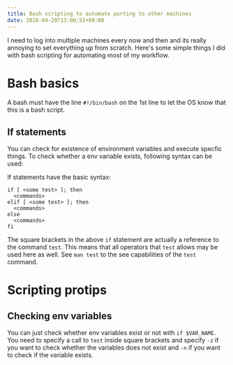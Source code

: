 ```yaml
---
title: Bash scripting to automate porting to other machines
date: 2018-04-20T13:00:51+09:00
---
```


I need to log into multiple machines every now and then and its really annoying to
set everything up from scratch. Here's some simple things I did with bash scripting
for automating most of my workflow.

# Bash basics

A bash must have the line `#!/bin/bash` on the 1st line to let the OS know that this
is a bash script.

## If statements

You can check for existence of environment variables and execute specfic things. To
check whether a env variable exists, following syntax can be used:

If statements have the basic syntax:
```
if [ <some test> ]; then
  <commands>
elif [ <some test> ]; then
  <commands>
else
  <commands>
fi
```
The square brackets in the above `if` statement are actually a reference to the command
`test`. This means that all operators that `test` allows may be used here as well. See
`man test` to the see capabilities of the `test` command.

# Scripting protips

## Checking env variables

You can just check whether env variables exist or not with `if $VAR_NAME`. You need to
specify a call to `test` inside square brackets and specify `-z` if you want to check
whether the variables does not exist and `-n` if you want to check if the variable
exists.
